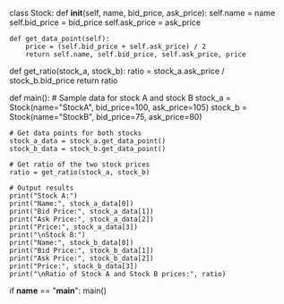 class Stock:
    def __init__(self, name, bid_price, ask_price):
        self.name = name
        self.bid_price = bid_price
        self.ask_price = ask_price

    def get_data_point(self):
        price = (self.bid_price + self.ask_price) / 2
        return self.name, self.bid_price, self.ask_price, price

def get_ratio(stock_a, stock_b):
    ratio = stock_a.ask_price / stock_b.bid_price
    return ratio

def main():
    # Sample data for stock A and stock B
    stock_a = Stock(name="StockA", bid_price=100, ask_price=105)
    stock_b = Stock(name="StockB", bid_price=75, ask_price=80)

    # Get data points for both stocks
    stock_a_data = stock_a.get_data_point()
    stock_b_data = stock_b.get_data_point()

    # Get ratio of the two stock prices
    ratio = get_ratio(stock_a, stock_b)

    # Output results
    print("Stock A:")
    print("Name:", stock_a_data[0])
    print("Bid Price:", stock_a_data[1])
    print("Ask Price:", stock_a_data[2])
    print("Price:", stock_a_data[3])
    print("\nStock B:")
    print("Name:", stock_b_data[0])
    print("Bid Price:", stock_b_data[1])
    print("Ask Price:", stock_b_data[2])
    print("Price:", stock_b_data[3])
    print("\nRatio of Stock A and Stock B prices:", ratio)

if __name__ == "__main__":
    main()
